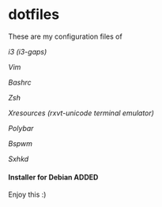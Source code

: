 # dotfiles
These are my configuration files of 

_i3 (i3-gaps)_

_Vim_

_Bashrc_

_Zsh_

_Xresources (rxvt-unicode terminal emulator)_

_Polybar_

_Bspwm_

_Sxhkd_

#### Installer for Debian ADDED

Enjoy this :)
